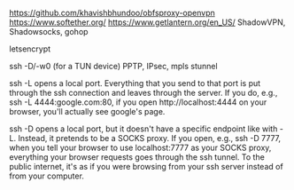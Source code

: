https://github.com/khavishbhundoo/obfsproxy-openvpn
https://www.softether.org/
https://www.getlantern.org/en_US/
ShadowVPN, Shadowsocks, gohop

letsencrypt

ssh -D/-w0 (for a TUN device)
PPTP, IPsec, mpls
stunnel

ssh -L opens a local port. Everything that you send to that port is put through the ssh connection and leaves through the server. If you do, e.g., ssh -L 4444:google.com:80, if you open http://localhost:4444 on your browser, you'll actually see google's page.

ssh -D opens a local port, but it doesn't have a specific endpoint like with -L. Instead, it pretends to be a SOCKS proxy. If you open, e.g., ssh -D 7777, when you tell your browser to use localhost:7777 as your SOCKS proxy, everything your browser requests goes through the ssh tunnel. To the public internet, it's as if you were browsing from your ssh server instead of from your computer.
